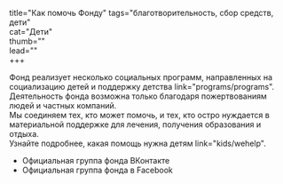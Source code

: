 title="Как помочь Фонду" tags="благотворительность, сбор средств, дети"  
cat="Дети"  
thumb=""  
lead=""  
+++

Фонд реализует несколько социальных программ, направленных на социализацию детей и поддержку детства link="programs/programs".  
Деятельность фонда возможна только благодаря пожертвованиям людей и частных компаний.  
Мы соединяем тех, кто может помочь, и тех, кто остро нуждается в материальной поддержке для лечения, получения образования и отдыха.  
Узнайте подробнее, какая помощь нужна детям link="kids/wehelp".
* Официальная группа фонда ВКонтакте
* Официальная группа фонда в Facebook
